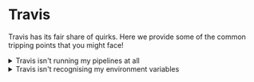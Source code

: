 # Travis

Travis has its fair share of quirks. Here we provide some of the common tripping points that you might face!

<details><summary>Travis isn't running my pipelines at all</summary>
This is _probably_ caused by a mistake in your YAML. Visit your repository in Travis, select the "More Options" button and click the "Requests" option. This will list out the pipelines that Travis considered running, and why it did or didn't take action.
* If you don't see any requests, you might want to check whether Travis is pointing at the same repository you have been pushing to. If you click the Github icon, does it take you to your repository? Can you see your latest changes?
* If it records that a `.travis.yml` file wasn't found - did you push the file successfully? Was it named correctly?
* If it records that it couldn't parse your file, then there's likely a mistake in your YAML. Take another look over the file - common sources of error are missing hyphens (denoting the next entry in an array) or incorrect indenting.
  * You can easily find lots of YAML linters only - try putting your config into one; does it provide any hints where an error might be?
</details>

<details><summary>Travis isn't recognising my environment variables</summary>
The first thing you might want to check is whether Travis acknowledges the environment variable exists at all. At the top of your builds, it should list any environment variables its aware of, saying something like:
```
Setting environment variables from repository settings
$ export TRELLO_BOARD_ID=[secure]
Setting environment variables from .travis.yml
$ export DOCKER_HUB_ID=your-name
```

If the variable is listed there:
* Is the variable being passed to where it's expected? E.g. Docker containers will need to be told which environment variables they should know about - just being set on the VM is not enough!
* Have you [escaped it properly](https://docs.travis-ci.com/user/encryption-keys/#note-on-escaping-certain-symbols)?

If the variable is not listed there:
* If you encrypted it & added it to your `.travis.yml`, did you remember to use `--pro` flag with your encryption command?
</details>